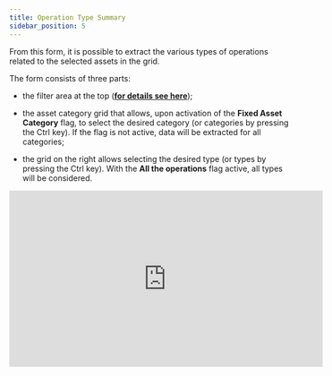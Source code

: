 ```yaml
---
title: Operation Type Summary
sidebar_position: 5
---
```


From this form, it is possible to extract the various types of operations related to the selected assets in the grid.

The form consists of three parts: 

- the filter area at the top (**[for details see here](/docs/finance-area/fixed-assets/reports-fixed-assets/yearly-fixed-assets-purchase)**); 

- the asset category grid that allows, upon activation of the **Fixed Asset Category** flag, to select the desired category (or categories by pressing the Ctrl key). If the flag is not active, data will be extracted for all categories;

- the grid on the right allows selecting the desired type (or types by pressing the Ctrl key). With the **All the operations** flag active, all types will be considered.

<iframe width="560" height="315" src="https://www.youtube.com/embed/0vMJpldI7fw" title="YouTube video player" frameborder="0" allowfullscreen="true"></iframe>